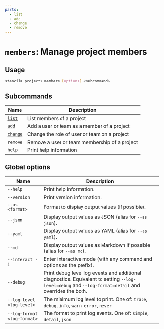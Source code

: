 ```yaml
---
parts:
  - list
  - add
  - change
  - remove
---
```



<!-- Generated from doc comments in Rust. Do not edit. -->

# `members`: Manage project members

## Usage

```sh
stencila projects members [options] <subcommand>
```



## Subcommands

| Name | Description |
| --- | --- |
| [`list`](list.md) | List members of a project |
| [`add`](add.md) | Add a user or team as a member of a project |
| [`change`](change.md) | Change the role of user or team on a project |
| [`remove`](remove.md) | Remove a user or team membership of a project |
| `help` | Print help information |



## Global options

| Name | Description |
| --- | --- |
| `--help` | Print help information. |
| `--version` | Print version information. |
| `--as <format>` | Format to display output values (if possible). |
| `--json` | Display output values as JSON (alias for `--as json`). |
| `--yaml` | Display output values as YAML (alias for `--as yaml`). |
| `--md` | Display output values as Markdown if possible (alias for `--as md`). |
| `--interact -i` | Enter interactive mode (with any command and options as the prefix). |
| `--debug` | Print debug level log events and additional diagnostics. Equivalent to setting `--log-level=debug` and `--log-format=detail` and overrides the both. |
| `--log-level <log-level>` | The minimum log level to print. One of: `trace`, `debug`, `info`, `warn`, `error`, `never` |
| `--log-format <log-format>` | The format to print log events. One of: `simple`, `detail`, `json` |